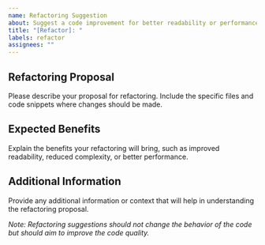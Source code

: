 ```yaml
---
name: Refactoring Suggestion
about: Suggest a code improvement for better readability or performance
title: "[Refactor]: "
labels: refactor
assignees: ""
---
```


## Refactoring Proposal

Please describe your proposal for refactoring. Include the specific files and code snippets where changes should be made.

## Expected Benefits

Explain the benefits your refactoring will bring, such as improved readability, reduced complexity, or better performance.

## Additional Information

Provide any additional information or context that will help in understanding the refactoring proposal.

_Note: Refactoring suggestions should not change the behavior of the code but should aim to improve the code quality._
